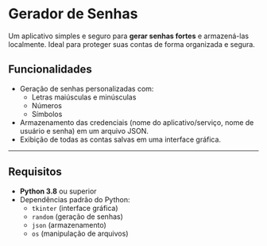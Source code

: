 # Gerador de Senhas

Um aplicativo simples e seguro para **gerar senhas fortes** e armazená-las localmente. Ideal para proteger suas contas de forma organizada e segura.

## Funcionalidades
- Geração de senhas personalizadas com:
  - Letras maiúsculas e minúsculas
  - Números
  - Símbolos
- Armazenamento das credenciais (nome do aplicativo/serviço, nome de usuário e senha) em um arquivo JSON.
- Exibição de todas as contas salvas em uma interface gráfica.


---

## Requisitos
- **Python 3.8** ou superior
- Dependências padrão do Python:
  - `tkinter` (interface gráfica)
  - `random` (geração de senhas)
  - `json` (armazenamento)
  - `os` (manipulação de arquivos)




